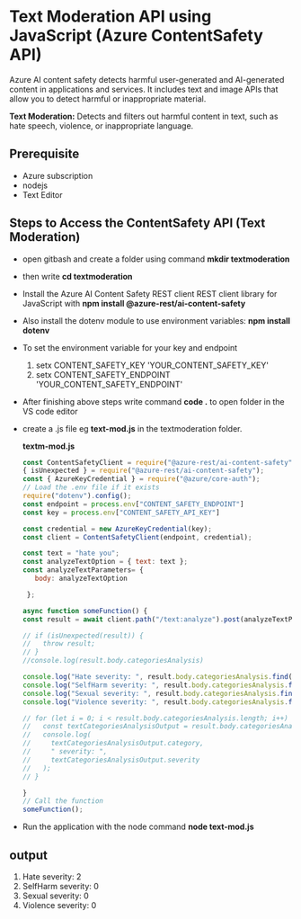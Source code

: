 # Text Moderation API using JavaScript  (Azure ContentSafety API)
   Azure AI content safety detects harmful user-generated and AI-generated content in applications and services. It includes text and image APIs that allow you to detect harmful or inappropriate material.
   
   **Text Moderation:** Detects and filters out harmful content in text, such as hate speech, violence, or inappropriate language.   

## Prerequisite
* Azure subscription
* nodejs
* Text Editor

## Steps to Access the ContentSafety API (Text Moderation)

* open gitbash and create a folder using command **mkdir textmoderation**
* then write **cd textmoderation**
* Install the Azure AI Content Safety REST client REST client library for JavaScript with **npm install @azure-rest/ai-content-safety**
* Also install the dotenv module to use environment variables:  **npm install dotenv**
* To set the environment variable for your key and endpoint
   1. setx CONTENT_SAFETY_KEY 'YOUR_CONTENT_SAFETY_KEY'
   2. setx CONTENT_SAFETY_ENDPOINT 'YOUR_CONTENT_SAFETY_ENDPOINT'
* After finishing above steps  write command **code .**  to open folder in  the VS code editor
* create a .js file eg **text-mod.js** in the textmoderation folder.

  **textm-mod.js**

  ```JavaScript
  const ContentSafetyClient = require("@azure-rest/ai-content-safety").default,
  { isUnexpected } = require("@azure-rest/ai-content-safety");
  const { AzureKeyCredential } = require("@azure/core-auth");
  // Load the .env file if it exists
  require("dotenv").config();
  const endpoint = process.env["CONTENT_SAFETY_ENDPOINT"]
  const key = process.env["CONTENT_SAFETY_API_KEY"]

  const credential = new AzureKeyCredential(key);
  const client = ContentSafetyClient(endpoint, credential);

  const text = "hate you";
  const analyzeTextOption = { text: text };
  const analyzeTextParameters= {
     body: analyzeTextOption

   };

  async function someFunction() {
  const result = await client.path("/text:analyze").post(analyzeTextParameters);

  // if (isUnexpected(result)) {
  //   throw result;
  // }
  //console.log(result.body.categoriesAnalysis)

  console.log("Hate severity: ", result.body.categoriesAnalysis.find(item => item.category === 'Hate')?.severity);
  console.log("SelfHarm severity: ", result.body.categoriesAnalysis.find(item => item.category === 'SelfHarm')?.severity);
  console.log("Sexual severity: ", result.body.categoriesAnalysis.find(item => item.category === 'Sexual')?.severity);
  console.log("Violence severity: ", result.body.categoriesAnalysis.find(item => item.category === 'Violence')?.severity);

  // for (let i = 0; i < result.body.categoriesAnalysis.length; i++) {
  //   const textCategoriesAnalysisOutput = result.body.categoriesAnalysis[i];
  //   console.log(
  //     textCategoriesAnalysisOutput.category,
  //     " severity: ",
  //     textCategoriesAnalysisOutput.severity
  //   );
  // }

  }
  // Call the function
  someFunction();

  ```
* Run the application with the node command  **node text-mod.js**

## output

1. Hate severity:  2
2. SelfHarm severity:  0
3. Sexual severity:  0
4. Violence severity:  0
